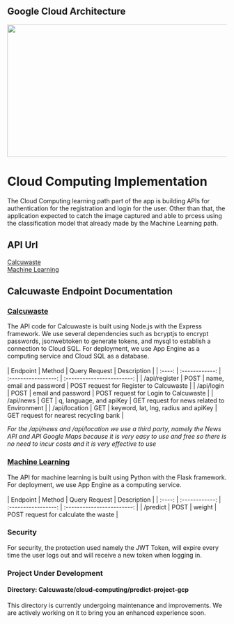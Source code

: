 ## Google Cloud Architecture
<p align="center">
  <img src="https://github.com/divanein/CalcuWaste/assets/100034010/13586daa-cd2c-465e-aa71-3fa2fb964655" width="600" height="303-"/>
</p>

# Cloud Computing Implementation
The Cloud Computing learning path part of the app is building APIs for authentication for the registration and login for the user. Other than that, the application expected to catch the image captured and able to prcess using the classification model that already made by the Machine Learning path.

## API Url
[Calcuwaste](https://backend-dot-bangkit-project-386513.et.r.appspot.com) <br>
[Machine Learning](https://calcuwastepredict-awxuqbcrua-et.a.run.app)

## Calcuwaste Endpoint Documentation
### [Calcuwaste](https://backend-dot-bangkit-project-386513.et.r.appspot.com) <br>
The API code for Calcuwaste is built using Node.js with the Express framework. We use several dependencies such as bcryptjs to encrypt passwords, jsonwebtoken to generate tokens, and mysql to establish a connection to Cloud SQL. For deployment, we use App Engine as a computing service and Cloud SQL as a database. <br><br>
|  Endpoint |  Method	     |      Query Request |           Description          |
| :----: | :------------: | :-----------------: | :------------------------: |
| /api/register | POST   | name, email and password      | POST request for Register to Calcuwaste |
| /api/login | POST   | email and password      | POST request for Login to Calcuwaste |
| /api/news | GET   | q, language, and apiKey      | GET request for news related to Environment |
| /api/location | GET   | keyword, lat, lng, radius and apiKey      | GET request for nearest recycling bank |

*For the /api/news and /api/location we use a third party, namely the News API and API Google Maps because it is very easy to use and free so there is no need to incur costs and it is very effective to use*

### [Machine Learning](https://calcuwastepredict-awxuqbcrua-et.a.run.app) <br>
The API for machine learning is built using Python with the Flask framework. For deployment, we use App Engine as a computing service. <br><br>
|  Endpoint |  Method	     |      Query Request |           Description          |
| :----: | :------------: | :-----------------: | :------------------------: |
| /predict | POST   | weight      | POST request for calculate the waste |

### Security
For security, the protection used namely the JWT Token, will expire every time the user logs out and will receive a new token when logging in.

### Project Under Development
#### Directory: Calcuwaste/cloud-computing/predict-project-gcp
This directory is currently undergoing maintenance and improvements. We are actively working on it to bring you an enhanced experience soon.


